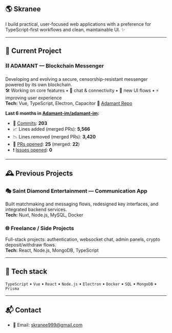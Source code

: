 ## 🌎 Skranee

I build practical, user-focused web applications with a preference for TypeScript-first workflows and clean, maintainable UI. ✨

---

## 🚀 Current Project

### ⛓️ ADAMANT — Blockchain Messenger
Developing and evolving a secure, censorship-resistant messenger powered by its own blockchain.  
🛠 Working on core features • 💬 chat & connectivity • 🎨 new UI flows • ⚡ improving user experience  
**Tech:** Vue, TypeScript, Electron, Capacitor
🔗 [Adamant Repo](https://github.com/Adamant-im/adamant-im)

<!-- ADAMANT-STATS:START -->
**Last 6 months in [Adamant-im/adamant-im](https://github.com/Adamant-im/adamant-im):**
- 🧩 [Commits](https://github.com/Adamant-im/adamant-im/commits?author=skranee): **203**
- 📈 Lines added (merged PRs): **5,566**
- 📉 Lines removed (merged PRs): **3,420**
- 🔀 [PRs opened](https://github.com/Adamant-im/adamant-im/pulls?q=is%3Apr+author%3Askranee+created%3A%3E%3D2025-03-01): **25** (merged: **22**)
- ❗ [Issues opened](https://github.com/Adamant-im/adamant-im/issues?q=is%3Aissue+author%3Askranee+created%3A%3E%3D2025-03-01): **0**
<!-- ADAMANT-STATS:END -->

---

## 🕰️ Previous Projects

### 🎭 Saint Diamond Entertainment — Communication App
Built matchmaking and messaging flows, redesigned key interfaces, and integrated backend services.  
**Tech:** Nuxt, Node.js, MySQL, Docker

### 🌐 Freelance / Side Projects
Full-stack projects: authentication, websocket chat, admin panels, crypto deposit/withdraw flows.  
**Tech:** React, Node.js, MongoDB, TypeScript

---

## 🧰 Tech stack
`TypeScript` • `Vue` • `React` • `Node.js` • `Electron` • `Docker` • `SQL` • `MongoDB` • `Prisma`

---

## 📬 Contact
- 📧 Email: skranee999@gmail.com
